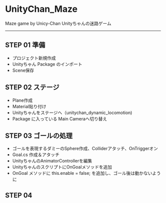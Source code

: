 # UnityChan_Maze
Maze game by Unicy-Chan
Unityちゃんの迷路ゲーム

---------------

## STEP 01 準備

* プロジェクト新規作成
* Unityちゃん Package のインポート
* Scene保存

## STEP 02 ステージ

* Plane作成
* Material貼り付け
* Unityちゃんをステージへ（unitychan_dynamic_locomotion)
* Package に入っている Main Cameraへ切り替え

## STEP 03 ゴールの処理

* ゴールを表現するダミーのSphere作成、Colliderアタッチ、OnTriggerオン
* Goal.cs 作成＆アタッチ
* UnityちゃんのAnimatorControllerを編集
* UnityちゃんのスクリプトにOnGoalメソッドを追加
* OnGoal メソッドに this.enable = false; を追加し、ゴール後は動かないように

## STEP 04 
